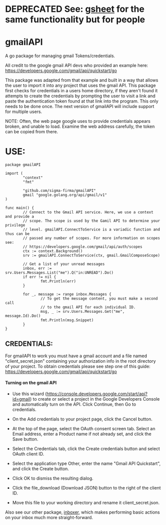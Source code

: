 [//]: # (Copyright [c] 2025 sigma-firma)

[//]: # (Permission is hereby granted, free of charge, to any person obtaining a copy)
[//]: # (of this software and associated documentation files [the "Software"], to deal)
[//]: # (in the Software without restriction, including without limitation the rights)
[//]: # (to use, copy, modify, merge, publish, distribute, sublicense, and/or sell)
[//]: # (copies of the Software, and to permit persons to whom the Software is)
[//]: # (furnished to do so, subject to the following conditions:)

[//]: # (The above copyright notice and this permission notice shall be included in all)
[//]: # (copies or substantial portions of the Software.)

[//]: # (THE SOFTWARE IS PROVIDED "AS IS", WITHOUT WARRANTY OF ANY KIND, EXPRESS OR)
[//]: # (IMPLIED, INCLUDING BUT NOT LIMITED TO THE WARRANTIES OF MERCHANTABILITY,)
[//]: # (FITNESS FOR A PARTICULAR PURPOSE AND NONINFRINGEMENT. IN NO EVENT SHALL THE)
[//]: # (AUTHORS OR COPYRIGHT HOLDERS BE LIABLE FOR ANY CLAIM, DAMAGES OR OTHER)
[//]: # (LIABILITY, WHETHER IN AN ACTION OF CONTRACT, TORT OR OTHERWISE, ARISING FROM,)
[//]: # (OUT OF OR IN CONNECTION WITH THE SOFTWARE OR THE USE OR OTHER DEALINGS IN THE)
[//]: # (SOFTWARE.)

# DEPRECATED See: [gsheet](https://github.com/sigma-firma/gsheet) for the same functionality but for people

# gmailAPI

A go package for managing gmail Tokens/credentials. 

All credit to the google gmail API devs who provided an example here: 
https://developers.google.com/gmail/api/quickstart/go

This package was adapted from that example and built in a way that allows the 
user to import it into any project that uses the gmail API. This package first 
checks for credentials in a users home directory, if they aren't found it 
attempts to create the credentials by prompting the user to visit a link and 
paste the authentication token found at that link into the program. This only 
needs to be done once. The next version of gmailAPI will include support for 
multiple users. 

NOTE: Often, the web page google uses to provide credentials appears broken, 
and unable to load. Examine the web address carefully, the token can be copied
from there.

# USE:

	package gmailAPI

	import (
			"context"
			"fmt"

			"github.com/sigma-firma/gmailAPI"
			gmail "google.golang.org/api/gmail/v1"
	)

	func main() {
			// Connect to the Gmail API service. Here, we use a context and provide a
			// scope. The scope is used by the Gamil API to determine your privilege
			// level. gmailAPI.ConnectToService is a variadic function and thus can be
			// passed any number of scopes. For more information on scopes see:
			// https://developers.google.com/gmail/api/auth/scopes
			ctx := context.Background()
			srv := gmailAPI.ConnectToService(ctx, gmail.GmailComposeScope)

			// Get a list of your unread messages
			inbox, err := srv.Users.Messages.List("me").Q("in:UNREAD").Do()
			if err != nil {
					fmt.Println(err)
			}

			for _, message := range inbox.Messages {
					// To get the message content, you must make a second call
					// to the gmail API for each individual ID.
					msg, _ := srv.Users.Messages.Get("me", message.Id).Do()
					fmt.Println(msg.Snippet)
			}
	}


## CREDENTIALS:

For gmailAPI to work you must have a gmail account and a file named 
"client_secret.json" containing your authorization info in the root directory 
of your project. To obtain credentials please see step one of this guide: 
https://developers.google.com/gmail/api/quickstart/go

#### Turning on the gmail API

  - Use this wizard (https://console.developers.google.com/start/api?id=gmail) 
  to create or select a project in the Google Developers Console and 
  automatically turn on the API. Click Continue, 
  then Go to credentials.
 
  - On the Add credentials to your project page, click the Cancel button.
 
  - At the top of the page, select the OAuth consent screen tab. Select an 
  Email address, enter a Product name if not already set, and click the Save 
  button.
 
  - Select the Credentials tab, click the Create credentials button and select
  OAuth client ID.
 
  - Select the application type Other, enter the name "Gmail API Quickstart", 
  and click the Create button.
 
  - Click OK to dismiss the resulting dialog.
 
  - Click the file_download (Download JSON) button to the right of the client 
  ID.
 
  - Move this file to your working directory and rename it client_secret.json.


Also see our other package, [inboxer](https://gitlab.com/sigma-firma/inboxer), 
which makes performing basic actions on your inbox much more straight-forward. 

